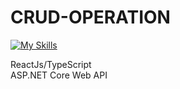 # CRUD-OPERATION

[![My Skills](https://skills.thijs.gg/icons?i=react,ts,.netcore)](https://skills.thijs.gg)

ReactJs/TypeScript <br />
ASP.NET Core Web API
